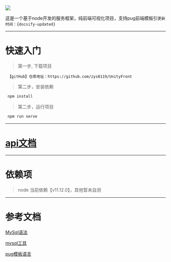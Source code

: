 <img src="/text.png">

这是一个基于node开发的服务框架，纯前端可视化项目，支持pug前端模板引`更新时间：{docsify-updated}`

<hr>

# 快速入门

> 第一步, 下载项目 

```text
 【gitHub】仓库地址：https://github.com/zys8119/UnityFront
```

> 第二步，安装依赖

```bash
 npm install
```

> 第二步，运行项目

```bash
 npm run serve
```
<hr>

# [api文档](/ServiceModule)

<hr>

# 依赖项

> node 当前依赖【v11.12.0】，其他暂未自测

<hr>

# 参考文档

[MySql语法](http://c.biancheng.net/view/2548.html)

[mysql工具](https://www.npmjs.com/package/mysql#pool-options)

[pug模板语言](https://pugjs.org/api/getting-started.html)
